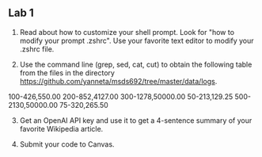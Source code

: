 ## Lab 1

1. Read about how to customize your shell prompt. Look for "how to modify your prompt .zshrc". Use your favorite text editor to modify your .zshrc file.

2. Use the command line (grep, sed, cat, cut) to obtain the following table from the files in the directory https://github.com/yanneta/msds692/tree/master/data/logs.

100-426,550.00
200-852,4127.00
300-1278,50000.00
50-213,129.25
500-2130,50000.00
75-320,265.50

3. Get an OpenAI API key and use it to get a 4-sentence summary of your favorite Wikipedia article.

4. Submit your code to Canvas.
